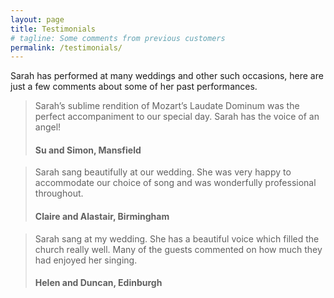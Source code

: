 ```yaml
---
layout: page
title: Testimonials
# tagline: Some comments from previous customers
permalink: /testimonials/
---
```


Sarah has performed at many weddings and other such occasions, here are just a few comments about some of her past performances.

> Sarah’s sublime rendition of Mozart’s Laudate Dominum was the perfect accompaniment to our special day. Sarah has the voice of an angel!
> #### Su and Simon, Mansfield

> Sarah sang beautifully at our wedding. She was very happy to accommodate our choice of song and was wonderfully professional throughout.
> #### Claire and Alastair, Birmingham

> Sarah sang at my wedding. She has a beautiful voice which filled the church really well. Many of the guests commented on how much they had enjoyed her singing.
> #### Helen and Duncan, Edinburgh

